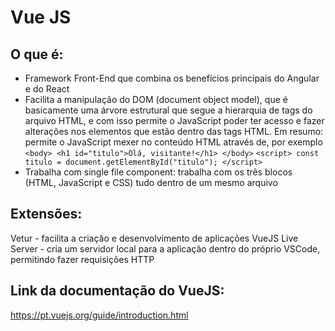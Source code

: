 # Vue JS

## O que é:
- Framework Front-End que combina os benefícios principais do Angular e do React
- Facilita a manipulação do DOM (document object model), que é basicamente uma árvore estrutural que segue a hierarquia de tags do arquivo HTML, e com isso permite o JavaScript poder ter acesso e fazer alterações nos elementos que estão dentro das tags HTML. Em resumo: permite o JavaScript mexer no conteúdo HTML através de, por exemplo
```<body> <h1 id="titulo">Olá, visitante!</h1> </body>```
```<script> const titulo = document.getElementById("titulo"); </script>```
- Trabalha com single file component: trabalha com os três blocos (HTML, JavaScript e CSS) tudo dentro de um mesmo arquivo

## Extensões:
Vetur - facilita a criação e desenvolvimento de aplicações VueJS
Live Server - cria um servidor local para a aplicação dentro do próprio VSCode, permitindo fazer requisições HTTP

## Link da documentação do VueJS:
https://pt.vuejs.org/guide/introduction.html